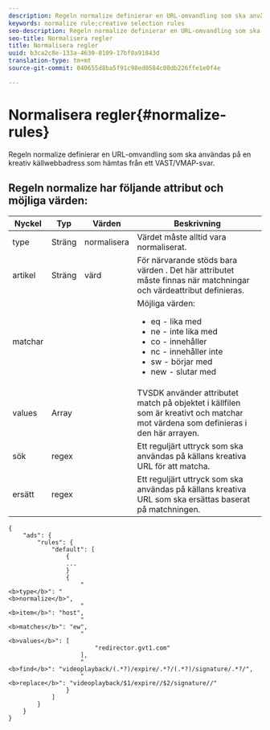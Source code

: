 ```yaml
---
description: Regeln normalize definierar en URL-omvandling som ska användas på en kreativ källwebbadress som hämtas från ett VAST/VMAP-svar.
keywords: normalize rule;creative selection rules
seo-description: Regeln normalize definierar en URL-omvandling som ska användas på en kreativ källwebbadress som hämtas från ett VAST/VMAP-svar.
seo-title: Normalisera regler
title: Normalisera regler
uuid: b3ca2c8e-133a-4630-8109-17bf0a91843d
translation-type: tm+mt
source-git-commit: 040655d8ba5f91c98ed0584c08db226ffe1e0f4e

---
```



# Normalisera regler{#normalize-rules}

Regeln normalize definierar en URL-omvandling som ska användas på en kreativ källwebbadress som hämtas från ett VAST/VMAP-svar.

## Regeln normalize har följande attribut och möjliga värden:

<table id="table_ljp_tgx_hz">  
 <thead> 
  <tr> 
   <th class="entry"> Nyckel</th> 
   <th class="entry"> Typ</th> 
   <th class="entry"> Värden</th> 
   <th class="entry"> Beskrivning</th> 
  </tr> 
 </thead>
 <tbody> 
  <tr> 
   <td><span class="codeph"> type</span></td> 
   <td><span class="codeph"> Sträng</span></td> 
   <td><span class="codeph"> normalisera</span></td> 
   <td>Värdet måste alltid vara <span class="codeph"> normaliserat</span>.</td> 
  </tr> 
  <tr> 
   <td><span class="codeph"> artikel</span></td> 
   <td><span class="codeph"> Sträng</span></td> 
   <td><span class="codeph"> värd</span></td> 
   <td>För närvarande stöds bara <span class="codeph"> värden</span> . Det här attributet måste finnas när <span class="codeph"> matchningar</span> och <span class="codeph"> värdeattribut</span> definieras.</td> 
  </tr> 
  <tr> 
   <td><span class="codeph"> matchar</span></td> 
   <td></td> 
   <td></td> 
   <td>Möjliga värden:
    <ul id="ul_tnf_2hx_hz"> 
     <li><span class="codeph"> eq</span> - lika med</li> 
     <li><span class="codeph"> ne</span> - inte lika med</li> 
     <li><span class="codeph"> co</span> - innehåller</li> 
     <li><span class="codeph"> nc</span> - innehåller inte</li> 
     <li><span class="codeph"> sw</span> - börjar med</li> 
     <li><span class="codeph"> new</span> - slutar med</li> 
    </ul></td> 
  </tr> 
  <tr> 
   <td><span class="codeph"> values</span></td> 
   <td><span class="codeph"> Array</span></td> 
   <td></td> 
   <td>TVSDK använder attributet <span class="codeph"> match</span> på <span class="codeph"> objektet</span> i källfilen som är kreativt och matchar mot värdena som definieras i den här arrayen.</td> 
  </tr> 
  <tr> 
   <td><span class="codeph"> sök</span></td> 
   <td><span class="codeph"> regex</span></td> 
   <td></td> 
   <td> Ett reguljärt uttryck som ska användas på källans kreativa URL för att matcha.</td> 
  </tr> 
  <tr> 
   <td><span class="codeph"> ersätt</span></td> 
   <td><span class="codeph"> regex</span></td> 
   <td></td> 
   <td> Ett reguljärt uttryck som ska användas på källans kreativa URL som ska ersättas baserat på matchningen.</td> 
  </tr> 
 </tbody> 
</table>

```
{
    "ads": {
        "rules": {
            "default": [
                {
                ...
                }
                {
                    "
<b>type</b>": "
<b>normalize</b>",
                    "
<b>item</b>": "host",
                    "
<b>matches</b>": "ew",
                    "
<b>values</b>": [
                        "redirector.gvt1.com"
                    ],
                    "
<b>find</b>": "videoplayback/(.*?)/expire/.*?/(.*?)/signature/.*?/",
                    "
<b>replace</b>": "videoplayback/$1/expire//$2/signature//"
                }                
            ]
        }
    }
}
```


